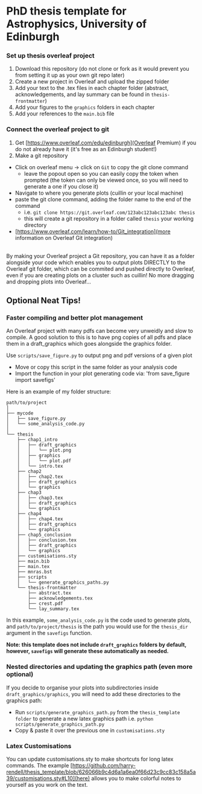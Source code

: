 # PhD thesis template for Astrophysics, University of Edinburgh

### Set up thesis overleaf project
1. Download this repository
    (do not clone or fork as it would prevent you from setting it up as your own git repo later)
2. Create a new project in Overleaf and upload the zipped folder
3. Add your text to the .tex files in each chapter folder
    (abstract, acknowledgements, and lay summary can be found in `thesis-frontmatter`)
3. Add your figures to the `graphics` folders in each chapter
4. Add your references to the `main.bib` file

### Connect the overleaf project to git
1. Get [https://www.overleaf.com/edu/edinburgh](Overleaf Premium) if you do not already have it (it's free as an Edinburgh student!)
2. Make a git repository
* Click on overleaf menu -> click on `Git` to copy the git clone command
    * leave the popout open so you can easily copy the token when prompted (the token can only be viewed once, so you will need to generate a one if you close it)
* Navigate to where you generate plots (cuillin or your local machine)
* paste the git clone command, adding the folder name to the end of the command
    * i.e. `git clone https://git.overleaf.com/123abc123abc123abc thesis`
    * this will create a git repository in a folder called `thesis` your working directory
* [https://www.overleaf.com/learn/how-to/Git_integration](more information on Overleaf Git integration)

\
By making your Overleaf project a Git repository, you can have it as a folder alongside your code 
which enables you to output plots DIRECTLY to the Overleaf git folder, which can be 
commited and pushed directly to Overleaf, even if you are creating plots on a cluster such as cuillin!
No more dragging and dropping plots into Overleaf...


## Optional Neat Tips!

### Faster compiling and better plot management
An Overleaf project with many pdfs can become very unweidly and slow to compile. A good solution to this is to have png copies of all pdfs and place them in a draft_graphics which goes alongside the graphics folder. 

Use `scripts/save_figure.py` to output png and pdf versions of a given plot
* Move or copy this script in the same folder as your analysis code
* Import the function in your plot generating code via: 'from save_figure import savefigs'

Here is an example of my folder structure:
```
path/to/project
│
├── mycode
│   ├── save_figure.py
│   └── some_analysis_code.py
│
└── thesis
    ├── chap1_intro
    │   ├── draft_graphics
    │   │   └── plot.png
    │   ├── graphics
    │   │   └── plot.pdf
    │   └── intro.tex
    ├── chap2
    │   ├── chap2.tex
    │   ├── draft_graphics
    │   └── graphics
    ├── chap3
    │   ├── chap3.tex
    │   ├── draft_graphics
    │   └── graphics
    ├── chap4
    │   ├── chap4.tex
    │   ├── draft_graphics
    │   └── graphics
    ├── chap5_conclusion
    │   ├── conclusion.tex
    │   ├── draft_graphics
    │   └── graphics
    ├── customisations.sty
    ├── main.bib
    ├── main.tex
    ├── mnras.bst
    ├── scripts
    │   └── generate_graphics_paths.py
    └── thesis-frontmatter
        ├── abstract.tex
        ├── acknowledgements.tex
        ├── crest.pdf
        └── lay_summary.tex
```

In this example, `some_analysis_code.py` is the code used to generate plots, and `path/to/project/thesis` is the path you would use for the `thesis_dir` argument in the `savefigs` function.

**Note: this template does not include `draft_graphics` folders by default, however, `savefigs` will generate these automatically as needed.**

### Nested directories and updating the graphics path (even more optional)
If you decide to organise your plots into subdirectories inside `draft_graphics/graphics`, you will need to add these directories to the graphics path:
* Run `scripts/generate_graphics_path.py` from the `thesis_template folder` to generate a new latex graphics path
    i.e. `python scripts/generate_graphics_path.py`
* Copy & paste it over the previous one in `customisations.sty`

### Latex Customisations
You can update customisations.sty to make shortcuts for long latex commands. The example [https://github.com/harry-rendell/thesis_template/blob/626066b9c4d6a1a6ea0f66d23c9cc83c158a5a39/customisations.sty#L10](here) allows you to make colorful notes to yourself as you work on the text.